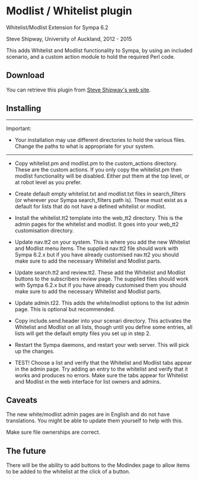 Modlist / Whitelist plugin
==========================

Whitelist/Modlist Extension for Sympa 6.2

Steve Shipway, University of Auckland, 2012 - 2015

This adds Whitelist and Modlist functionality to Sympa, by using an included scenario, and a custom action module to hold the required Perl code.

Download
--------

You can retrieve this plugin from [Steve Shipway's web site](http://steveshipway.org/software/f_sympa.html).

Installing
----------

----
Important:

  * Your installation may use different directories to hold the various files. Change the paths to what is appropriate for your system.

----

  - Copy whitelist.pm and modlist.pm to the custom\_actions directory. These are the custom actions. If you only copy the whitelist.pm then modlist functionality will be disabled. Either put them at the top level, or at robot level as you prefer.

  - Create default empty whitelist.txt and modlist.txt files in search\_filters (or wherever your Sympa search\_filters path is). These must exist as a default for lists that do not have a defined whitelist or modlist.

  - Install the whitelist.tt2 template into the web\_tt2 directory. This is the admin pages for the whitelist and modlist. It goes into your web\_tt2 customisation directory.

  - Update nav.tt2 on your system. This is where you add the new Whitelist and Modlist menu items. The supplied nav.tt2 file should work with Sympa 6.2.x but if you have already customised nav.tt2 you should make sure to add the necessary Whitelist and Modlist parts.

  - Update search.tt2 and review.tt2. These add the Whitelist and Modlist buttons to the subscribers review page. The supplied files should work with Sympa 6.2.x but if you have already customised them you should make sure to add the necessary Whitelist and Modlist parts.

  - Update admin.t22. This adds the white/modlist options to the list admin page. This is optional but recommended.

  - Copy include.send.header into your scenari directory. This activates the Whitelist and Modlist on all lists, though until you define some entries, all lists will get the default empty files you set up in step 2.

  - Restart the Sympa daemons, and restart your web server. This will pick up the changes.

  - TEST! Choose a list and verify that the Whitelist and Modlist tabs appear in the admin page. Try adding an entry to the whitelist and verify that it works and produces no errors. Make sure the tabs appear for Whitelist and Modlist in the web interface for list owners and admins.

Caveats
-------

The new white/modlist admin pages are in English and do not have translations. You might be able to update them yourself to help with this.

Make sure file ownerships are correct.

The future
----------

There will be the ability to add buttons to the Modindex page to allow items to be added to the whitelist at the click of a button.
